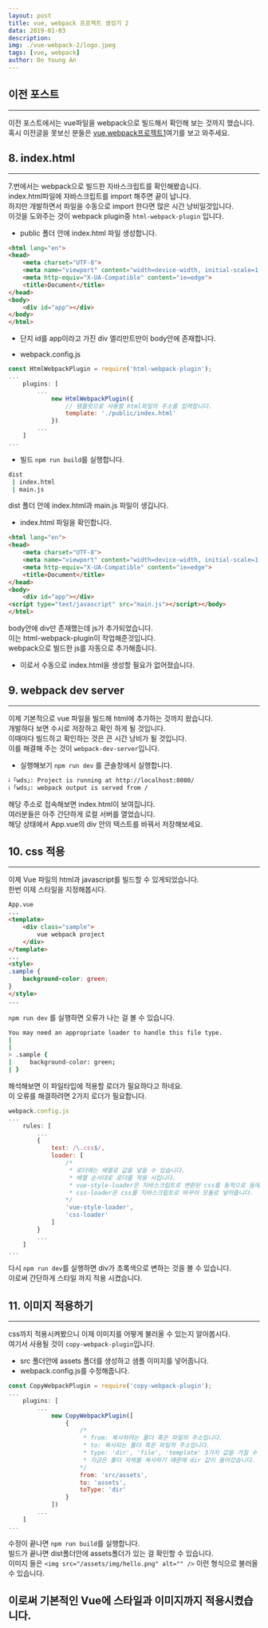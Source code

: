 ```yaml
---
layout: post
title: vue, webpack 프로젝트 생성기 2
data: 2019-01-03
description: 
img: ./vue-webpack-2/logo.jpeg
tags: [vue, webpack]
author: Do Young An
---
```


## 이전 포스트
----------------------------------------------------
이전 포스트에서는 vue파일을 webpack으로 빌드해서 확인해 보는 것까지 했습니다.
혹시 이전글을 못보신 분들은 [vue,webpack프로젝트1](https://doyoungan.github.io/vue-webpack-1/)여기를 보고 와주세요.

## 8. index.html
---------------------------------------------------
7.번에서는 webpack으로 빌드한 자바스크립트를 확인해봤습니다.  
index.html파일에 자바스크립트를 import 해주면 끝이 납니다.  
하지만 개발하면서 파일을 수동으로 import 한다면 많은 시간 낭비일것입니다.  
이것을 도와주는 것이 webpack plugin중 `html-webpack-plugin` 입니다.  

- public 폴더 안에 index.html 파일 생성합니다.  

``` html
<html lang="en">
<head>
    <meta charset="UTF-8">
    <meta name="viewport" content="width=device-width, initial-scale=1.0">
    <meta http-equiv="X-UA-Compatible" content="ie=edge">
    <title>Document</title>
</head>
<body>
    <div id="app"></div>
</body>
</html>
```
- 단지 id를 app이라고 가진 div 엘리만트만이 body안에 존재합니다.  

- webpack.config.js

``` javascript
const HtmlWebpackPlugin = require('html-webpack-plugin');
...
    plugins: [
        ...
            new HtmlWebpackPlugin({
                // 템플릿으로 사용할 html파일의 주소를 입력합니다.
                template: './public/index.html'
            })
        ...
    ]
...
```

- 빌드
`npm run build`를 실행합니다.

``` bash
dist
 | index.html
 | main.js
```

dist 폴더 안에 index.html과 main.js 파일이 생깁니다.

- index.html 파일을 확인합니다.

``` html
<html lang="en">
<head>
    <meta charset="UTF-8">
    <meta name="viewport" content="width=device-width, initial-scale=1.0">
    <meta http-equiv="X-UA-Compatible" content="ie=edge">
    <title>Document</title>
</head>
<body>
    <div id="app"></div>
<script type="text/javascript" src="main.js"></script></body>
</html>
```

body안에 div만 존재했는데 js가 추가되었습니다.   
이는 html-webpack-plugin이 작업해준것입니다.    
webpack으로 빌드한 js를 자동으로 추가해줍니다.   

- 이로서 수동으로 index.html을 생성할 필요가 없어졌습니다.


## 9. webpack dev server
---------------------------------------------------------------
이제 기본적으로 vue 파일을 빌드해 html에 추가하는 것까지 왔습니다.   
개발하다 보면 수시로 저장하고 확인 하게 될 것입니다.  
이때마다 빌드하고 확인하는 것은 큰 시간 낭비가 될 것입니다.   
이를 해결해 주는 것이 `webpack-dev-server`입니다.  

- 실행해보기
`npm run dev` 를 콘솔창에서 실행합니다.

``` bash
ℹ ｢wds｣: Project is running at http://localhost:8080/
ℹ ｢wds｣: webpack output is served from /
```

해당 주소로 접속해보면 index.html이 보여집니다.  
여러분들은 아주 간단하게 로컬 서버를 열었습니다.  
해당 상태에서 App.vue의 div 안의 텍스트를 바꿔서 저장해보세요.


## 10. css 적용
-----------------------------------------------------------------
이제 Vue 파일의 html과 javascript를 빌드할 수 있게되었습니다.  
한번 이제 스타일을 지정해봅시다.  

``` html
App.vue
...
<template>
    <div class="sample">
        vue webpack project
    </div>
</template>
...
<style>
.sample {
    background-color: green;
}
</style>
...
```

`npm run dev` 를 실행하면 오류가 나는 걸 볼 수 있습니다.

``` bash
You may need an appropriate loader to handle this file type.
|
|
> .sample {
|     background-color: green;
| }
```

해석해보면 이 파일타입에 적용할 로더가 필요하다고 하네요.  
이 오류를 해결하려면 2가지 로더가 필요합니다.

``` javascript
webpack.config.js
...
    rules: [
        ...
        {
            test: /\.css$/,
            loader: [
                /*
                 * 로더에는 배열로 값을 넣을 수 있습니다.
                 * 배열 순서대로 로더를 적용 시킵니다.
                 * vue-style-loader은 자바스크립트로 변환된 css를 동적으로 돔에 추가해줍니다.
                 * css-loader은 css를 자바스크립트로 바꾸어 모듈로 넣어줍니다.
                */
                'vue-style-loader',
                'css-loader'
            ]
        }
        ...
    ]
...
```

다시 `npm run dev`를 실행하면 div가 초록색으로 변하는 것을 볼 수 있습니다.   
이로써 간단하게 스타일 까지 적용 시켰습니다.


## 11. 이미지 적용하기
---------------------------------------------------------------
css까지 적용시켜봤으니 이제 이미지를 어떻게 불러올 수 있는지 알아봅시다.  
여기서 사용될 것이 `copy-webpack-plugin`입니다.

- src 폴더안에 assets 폴더를 생성하고 샘플 이미지를 넣어줍니다.
- webpack.config.js를 수정해줍니다.

``` javascript
const CopyWebpackPlugin = require('copy-webpack-plugin');
...
    plugins: [
        ...
            new CopyWebpackPlugin([
                {
                    /*
                     * from: 복사하려는 폴더 혹은 파일의 주소입니다.
                     * to: 복사되는 폴더 혹은 파일의 주소입니다.
                     * type: 'dir', 'file', 'template' 3가지 값을 가질 수 있습니다.
                     * 지금은 폴더 자체를 복사하기 떄문에 dir 값이 들어갔습니다.
                    */
                    from: 'src/assets',
                    to: 'assets',
                    toType: 'dir'
                }
            ])
        ...
    ]
...
```

수정이 끝나면 `npm run build`를 실행합니다.  
빌드가 끝나면 dist폴더안에 assets폴더가 있는 걸 확인할 수 있습니다.  
이미지 들은 `<img src="/assets/img/hello.png" alt="" />` 이런 형식으로 불러올 수 있습니다.

## 이로써 기본적인 Vue에 스타일과 이미지까지 적용시켰습니다.